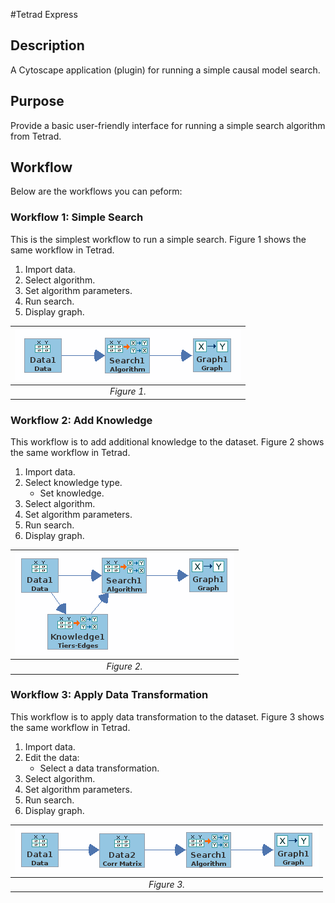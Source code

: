 #Tetrad Express

## Description
A Cytoscape application (plugin) for running a simple causal model search.

## Purpose
Provide a basic user-friendly interface for running a simple search algorithm from Tetrad.

## Workflow
Below are the workflows you can peform:

### Workflow 1: Simple Search
This is the simplest workflow to run a simple search.  Figure 1 shows the same workflow in Tetrad.

 1. Import data.
 2. Select algorithm.
 3. Set algorithm parameters.
 4. Run search.
 5. Display graph.

| ![Workflow 1](img/tetrad_express_workflow1.png) |
|:--:|
| *Figure 1.* |

### Workflow 2: Add Knowledge
This workflow is to add additional knowledge to the dataset.  Figure 2 shows the same workflow in Tetrad.

1. Import data.
2. Select knowledge type.
    - Set knowledge.
3. Select algorithm.
4. Set algorithm parameters.
5. Run search.
6. Display graph.

| ![Workflow 2](img/tetrad_express_workflow2.png) |
|:--:|
| *Figure 2.* |

### Workflow 3: Apply Data Transformation
This workflow is to apply data transformation to the dataset.  Figure 3 shows the same workflow in Tetrad.

1. Import data.
2. Edit the data:
    - Select a data transformation.
3. Select algorithm.
4. Set algorithm parameters.
5. Run search.
6. Display graph.

| ![Workflow 3](img/tetrad_express_workflow3.png) |
|:--:|
| *Figure 3.* |
